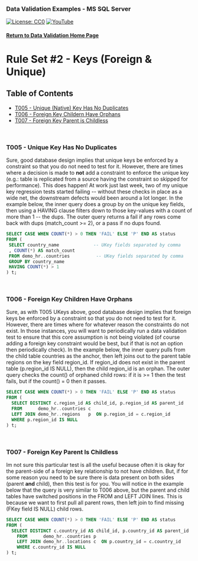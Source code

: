 ### Data Validation Examples - MS SQL Server
[![License: CC0](https://img.shields.io/badge/License-CC0-red)](LICENSE "Creative Commons Zero License by DataResearchLabs (effectively = Public Domain")
[![YouTube](https://img.shields.io/badge/YouTube-DataResearchLabs-brightgreen)](http://www.DataResearchLabs.com)
#### [Return to Data Validation Home Page](https://github.com/DataResearchLabs/sql_scripts/blob/main/data_validation_scripts.md)


# Rule Set #2 - Keys (Foreign & Unique)

## Table of Contents
 - <a href="#t005">T005 - Unique (Native) Key Has No Duplicates</a>
 - <a href="#t006">T006 - Foreign Key Childern Have Orphans</a>
 - <a href="#t007">T007 - Foreign Key Parent is Childless</a>
<br>


<a id="t005" class="anchor" href="#t005" aria-hidden="true"> </a>
### T005 - Unique Key Has No Duplicates
Sure, good database design implies that unique keys be enforced by a constraint so that you do not need to test for it.  However, there are times where a decision is made to **not** add a constraint to enforce the unique key (e.g.: table is replicated from a source having the constraint so skipped for performance).  This does happen!  At work just last week, two of my unique key regression tests started failing -- without these checks in place as a wide net, the downstream defects would been around a lot longer.
In the example below, the inner query does a group by on the unique key fields, then using a HAVING clause filters down to those key-values with a count of more than 1 -- the dups.  The outer query returns a fail if any rows come back with dups (match_count >= 2), or a pass if no dups found.
 ```sql
SELECT CASE WHEN COUNT(*) > 0 THEN 'FAIL' ELSE 'P' END AS status
FROM (
  SELECT country_name             -- UKey fields separated by comma 
  , COUNT(*) AS match_count 
  FROM demo_hr..countries          -- UKey fields separated by comma
  GROUP BY country_name 
  HAVING COUNT(*) > 1
) t;
 ```
<br>


<a id="t006" class="anchor" href="#t006" aria-hidden="true"> </a>
### T006 - Foreign Key Children Have Orphans
Sure, as with T005 UKeys above, good database design implies that foreign keys be enforced by a constraint so that you do not need to test for it.  However, there are times where for whatever reason the constraints do not exist.  In those instances, you will want to periodically run a data validation test to ensure that this core assumption is not being violated (of course adding a foreign key constraint would be best, but if that is not an option then periodically check).
In the example below, the inner query pulls from the child table countries as the anchor, then left joins out to the parent table regions on the key field region_id. If region_id does not exist in the parent table (p.region_id IS NULL), then the child region_id is an orphan.  The outer query checks the count() of orphaned child rows: if it is >= 1 then the test fails, but if the count() = 0 then it passes.
```sql
SELECT CASE WHEN COUNT(*) > 0 THEN 'FAIL' ELSE 'P' END AS status
FROM (
  SELECT DISTINCT c.region_id AS child_id, p.region_id AS parent_id
  FROM      demo_hr..countries c 
  LEFT JOIN demo_hr..regions   p  ON p.region_id = c.region_id
  WHERE p.region_id IS NULL
) t;
 ```
<br>


<a id="t007" class="anchor" href="#t007" aria-hidden="true"> </a>
### T007 - Foreign Key Parent Is Childless
Im not sure this particular test is all the useful because often it is okay for the parent-side of a foreign key relationship to not have children.  But, if for some reason you need to be sure there is data present on both sides (parent **and** child), then this test is for you.  You will notice in the example below that the query is very similar to T006 above, but the parent and child tables have switched positions in the FROM and LEFT JOIN lines.  This is because we want to first pull all parent rows, then left join to find missing (FKey field IS NULL) child rows.
```sql
SELECT CASE WHEN COUNT(*) > 0 THEN 'FAIL' ELSE 'P' END AS status
FROM (
  SELECT DISTINCT c.country_id AS child_id, p.country_id AS parent_id
 	FROM      demo_hr..countries p 
 	LEFT JOIN demo_hr..locations c  ON p.country_id = c.country_id
 	WHERE c.country_id IS NULL
) t; 
 ```
